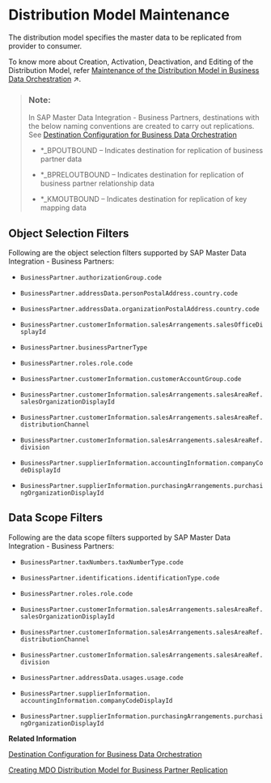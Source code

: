 <!-- loiod61330e286714d38a3b893d4643bd1e5 -->

# Distribution Model Maintenance

The distribution model specifies the master data to be replicated from provider to consumer.

To know more about Creation, Activation, Deactivation, and Editing of the Distribution Model, refer [Maintenance of the Distribution Model in Business Data Orchestration](https://help.sap.com/viewer/8ce78b673ef04cc1bcfeb01c93ef7885/CLOUD/en-US/ef9398e6f60a44568d106f71ea4d5cfa.html "The distribution model specifies the configuration according to which master data is replicated from provider to consumer.") :arrow_upper_right:.

> ### Note:  
> In SAP Master Data Integration - Business Partners, destinations with the below naming conventions are created to carry out replications. See [Destination Configuration for Business Data Orchestration](destination-configuration-for-business-data-orchestration-2959a5c.md)
> 
> -   \*\_BPOUTBOUND – Indicates destination for replication of business partner data
> 
> -   \*\_BPRELOUTBOUND – Indicates destination for replication of business partner relationship data
> 
> -   \*\_KMOUTBOUND – Indicates destination for replication of key mapping data



<a name="loiod61330e286714d38a3b893d4643bd1e5__section_xqq_1kl_mnb"/>

## Object Selection Filters

Following are the object selection filters supported by SAP Master Data Integration - Business Partners:

-   `BusinessPartner.authorizationGroup.code`

-   `BusinessPartner.addressData.personPostalAddress.country.code`

-   `BusinessPartner.addressData.organizationPostalAddress.country.code`

-   `BusinessPartner.customerInformation.salesArrangements.salesOfficeDisplayId`

-   `BusinessPartner.businessPartnerType`

-   `BusinessPartner.roles.role.code`

-   `BusinessPartner.customerInformation.customerAccountGroup.code`

-   `BusinessPartner.customerInformation.salesArrangements.salesAreaRef.salesOrganizationDisplayId`

-   `BusinessPartner.customerInformation.salesArrangements.salesAreaRef.distributionChannel`

-   `BusinessPartner.customerInformation.salesArrangements.salesAreaRef.division`

-   `BusinessPartner.supplierInformation.accountingInformation.companyCodeDisplayId`

-   `BusinessPartner.supplierInformation.purchasingArrangements.purchasingOrganizationDisplayId`




<a name="loiod61330e286714d38a3b893d4643bd1e5__section_oz4_mkl_mnb"/>

## Data Scope Filters

Following are the data scope filters supported by SAP Master Data Integration - Business Partners:

-   `BusinessPartner.taxNumbers.taxNumberType.code`

-   `BusinessPartner.identifications.identificationType.code`

-   `BusinessPartner.roles.role.code`

-   `BusinessPartner.customerInformation.salesArrangements.salesAreaRef.salesOrganizationDisplayId`

-   `BusinessPartner.customerInformation.salesArrangements.salesAreaRef.distributionChannel`

-   `BusinessPartner.customerInformation.salesArrangements.salesAreaRef.division`

-   `BusinessPartner.addressData.usages.usage.code`

-   `BusinessPartner.supplierInformation. accountingInformation.companyCodeDisplayId`

-   `BusinessPartner.supplierInformation.purchasingArrangements.purchasingOrganizationDisplayId`


**Related Information**  


[Destination Configuration for Business Data Orchestration](destination-configuration-for-business-data-orchestration-2959a5c.md "")

[Creating MDO Distribution Model for Business Partner Replication](creating-mdo-distribution-model-for-business-partner-replication-659f09e.md "")

